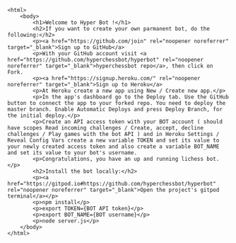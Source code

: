 <!doctype html>
    <html>        
        <body>
            <h1>Welcome to Hyper Bot !</h1>            
            <h2>If you want to create your own parmanent bot, do the following:</h2>
            <p><a href="https://github.com/join" rel="noopener noreferrer" target="_blank">Sign up to GitHub</a>
            <p>With your GitHub account visit <a href="https://github.com/hyperchessbot/hyperbot" rel="noopener noreferrer" target="_blank">hyperchessbot repo</a>, then click on Fork.
            <p><a href="https://signup.heroku.com/" rel="noopener noreferrer" target="_blank">Sign up to Heroku</a>
            <p>At Heroku create a new app using New / Create new app.</p>
            <p>In the app's dashboard go to the Deploy tab. Use the GitHub button to connect the app to your forked repo. You need to deploy the master branch. Enable Automatic Deploys and press Deploy Branch, for the initial deploy.</p>
            <p>Create an API access token with your BOT account ( should have scopes Read incoming challenges / Create, accept, decline challenges / Play games with the bot API ) and in Heroku Settings / Reveal Config Vars create a new variable TOKEN and set its value to your newly created access token and also create a variable BOT_NAME and set its value to your bot's username.
            <p>Congratulations, you have an up and running lichess bot.</p>    
            <h2>Install the bot locally:</h2>
            <p><a href="https://gitpod.io#https://github.com/hyperchessbot/hyperbot" rel="noopener noreferrer" target="_blank">Open the project's gitpod terminal</a></p>
            <p>npm install</p>
            <p>export TOKEN={BOT API token}</p>
            <p>export BOT_NAME={BOT username}</p>
            <p>node server.js</p>        
        </body>
    </html>
    